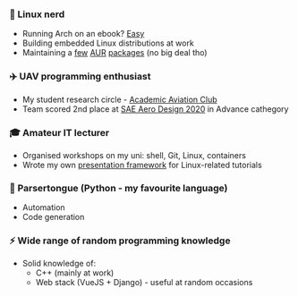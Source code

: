### 🐧 Linux nerd
- Running Arch on an ebook? [Easy](https://github.com/Wint3rmute/arch-linux-on-kindle)
- Building embedded Linux distributions at work
- Maintaining a [few](https://aur.archlinux.org/packages/ardupilot-mission-planner/) [AUR](https://aur.archlinux.org/packages/tnb/) [packages](https://aur.archlinux.org/packages/tiler-bin/) (no big deal tho)

### ✈️ UAV programming enthusiast
- My student research circle - [Academic Aviation Club](akl.pwr.edu.pl/)
- Team scored 2nd place at [SAE Aero Design 2020](https://www.saeaerodesign.com/) in Advance cathegory

### 🎓 Amateur IT lecturer
- Organised workshops on my uni: shell, Git, Linux, containers
- Wrote my own [presentation framework](https://github.com/Wint3rmute/it-tools-workshops) for Linux-related tutorials

### 🐍 Parsertongue (Python - my favourite language)
- Automation
- Code generation

### ⚡ Wide range of random programming knowledge
- Solid knowledge of:
    - C++ (mainly at work)
    - Web stack (VueJS + Django) - useful at random occasions


<!--
**Wint3rmute/Wint3rmute** is a ✨ _special_ ✨ repository because its `README.md` (this file) appears on your GitHub profile.

Here are some ideas to get you started:

- 🔭 I’m currently working on ...
- 🌱 I’m currently learning ...
- 👯 I’m looking to collaborate on ...
- 🤔 I’m looking for help with ...
- 💬 Ask me about ...
- 📫 How to reach me: ...
- 😄 Pronouns: ...
- ⚡ Fun fact: ...
-->